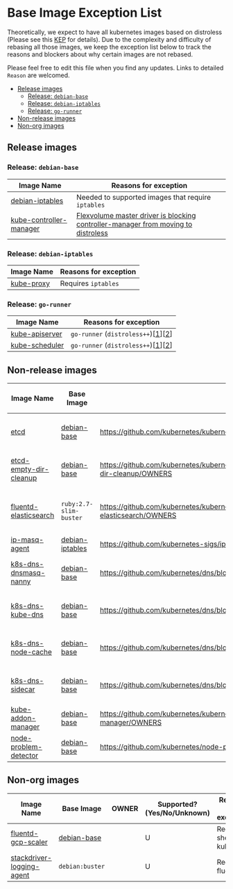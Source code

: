 # Base Image Exception List

Theoretically, we expect to have all kubernetes images based on distroless (Please see this [KEP](https://github.com/kubernetes/enhancements/blob/master/keps/sig-release/20190316-rebase-images-to-distroless.md) for details). Due to the complexity and difficulty of rebasing all those images, we keep the exception list below to track the reasons and blockers about why certain images are not rebased.

Please feel free to edit this file when you find any updates. Links to detailed `Reason` are welcomed.

- [Release images](#release-images)
  - [Release: `debian-base`](#release-debian-base)
  - [Release: `debian-iptables`](#release-debian-iptables)
  - [Release: `go-runner`](#release-go-runner)
- [Non-release images](#non-release-images)
- [Non-org images](#non-org-images)

## Release images

### Release: `debian-base`

| Image Name | Reasons for exception |
|---|---|
| [debian-iptables] | Needed to supported images that require `iptables` |
| [kube-controller-manager][core-images] | [Flexvolume master driver is blocking controller-manager from moving to distroless](https://github.com/kubernetes/kubernetes/issues/78737) |

### Release: `debian-iptables`

| Image Name | Reasons for exception |
|---|---|
| [kube-proxy][core-images] | Requires `iptables` |

### Release: `go-runner`

| Image Name | Reasons for exception |
|---|---|
| [kube-apiserver][core-images] | `go-runner` (`distroless++`)[[1](https://github.com/kubernetes/kubernetes/pull/90804)][[2](https://github.com/kubernetes/kubernetes/pull/90674)] |
| [kube-scheduler][core-images] | `go-runner` (`distroless++`)[[1](https://github.com/kubernetes/kubernetes/pull/90804)][[2](https://github.com/kubernetes/kubernetes/pull/90674)] |

## Non-release images

| Image Name | Base Image | OWNER | Supported? (Yes/No/Unknown) | Reasons for exception |
|---|---|---|---|---|
| [etcd] | [debian-base] | https://github.com/kubernetes/kubernetes/blob/master/cluster/images/etcd/OWNERS | Y | Requires shell to do data migration |
| [etcd-empty-dir-cleanup] | [debian-base] | https://github.com/kubernetes/kubernetes/blob/master/cluster/images/etcd-empty-dir-cleanup/OWNERS | U | Requires shell to do some cleanup |
| [fluentd-elasticsearch] | `ruby:2.7-slim-buster` | https://github.com/kubernetes/kubernetes/blob/master/cluster/addons/fluentd-elasticsearch/OWNERS | U | Requires shell to install fluentd via ruby |
| [ip-masq-agent] | [debian-iptables] | https://github.com/kubernetes-sigs/ip-masq-agent/blob/master/OWNERS | U | Requires `iptables` |
| [k8s-dns-dnsmasq-nanny] | [debian-base] | https://github.com/kubernetes/dns/blob/master/OWNERS | U | Requires [container debugging tooling](https://github.com/kubernetes/enhancements/blob/master/keps/sig-node/20190212-ephemeral-containers.md) |
| [k8s-dns-kube-dns] | [debian-base] | https://github.com/kubernetes/dns/blob/master/OWNERS | U | Requires [container debugging tooling](https://github.com/kubernetes/enhancements/blob/master/keps/sig-node/20190212-ephemeral-containers.md) |
| [k8s-dns-node-cache] | [debian-base] | https://github.com/kubernetes/dns/blob/master/OWNERS | U | Requires [container debugging tooling](https://github.com/kubernetes/enhancements/blob/master/keps/sig-node/20190212-ephemeral-containers.md) |
| [k8s-dns-sidecar] | [debian-base] | https://github.com/kubernetes/dns/blob/master/OWNERS | U | Requires [container debugging tooling](https://github.com/kubernetes/enhancements/blob/master/keps/sig-node/20190212-ephemeral-containers.md) |
| [kube-addon-manager] | [debian-base] | https://github.com/kubernetes/kubernetes/blob/master/cluster/addons/addon-manager/OWNERS | U | Requires [shell](https://github.com/kubernetes/kubernetes/blob/master/cluster/addons/addon-manager/kube-addons.sh) |
| [node-problem-detector] | [debian-base] | https://github.com/kubernetes/node-problem-detector/blob/master/OWNERS | U | Requires `libsystemd0` |

## Non-org images

| Image Name | Base Image | OWNER | Supported? (Yes/No/Unknown) | Reasons for exception |
|---|---|---|---|---|
| [fluentd-gcp-scaler] | [debian-base] |  | U | Requires shell and kubectl |
| [stackdriver-logging-agent] | `debian:buster` |  | U | Requires fluentd |

[core-images]: https://github.com/kubernetes/kubernetes/blob/d63d77dc4cae044702dac1fc5a97fafebebcbb0f/build/common.sh#L90-L110
[debian-base]: https://github.com/kubernetes/kubernetes/blob/d63d77dc4cae044702dac1fc5a97fafebebcbb0f/build/debian-base/Dockerfile.build
[debian-iptables]: https://github.com/kubernetes/kubernetes/blob/d63d77dc4cae044702dac1fc5a97fafebebcbb0f/build/debian-iptables/Dockerfile
[etcd]: https://github.com/kubernetes/kubernetes/blob/d63d77dc4cae044702dac1fc5a97fafebebcbb0f/cluster/images/etcd/Dockerfile
[etcd-empty-dir-cleanup]: https://github.com/kubernetes/kubernetes/blob/d63d77dc4cae044702dac1fc5a97fafebebcbb0f/cluster/images/etcd-empty-dir-cleanup/Dockerfile
[fluentd-elasticsearch]: https://github.com/kubernetes/kubernetes/blob/d63d77dc4cae044702dac1fc5a97fafebebcbb0f/cluster/addons/fluentd-elasticsearch/fluentd-es-image/Dockerfile
[fluentd-gcp-scaler]: https://github.com/GoogleCloudPlatform/k8s-stackdriver/blob/a8690c15342dc0545c8ed404c7e3ba70867e08f2/fluentd-gcp-scaler/Dockerfile
[ip-masq-agent]: https://github.com/kubernetes-sigs/ip-masq-agent/blob/83d8fe820435ac4c6b045a597d993ddee2983d1f/Dockerfile.in
[k8s-dns-dnsmasq-nanny]: https://github.com/kubernetes/dns/blob/69830ba1a789b3e44d4bb37a96ef01332b8044a0/Dockerfile.dnsmasq-nanny
[k8s-dns-kube-dns]: https://github.com/kubernetes/dns/blob/69830ba1a789b3e44d4bb37a96ef01332b8044a0/Dockerfile.kube-dns
[k8s-dns-node-cache]: https://github.com/kubernetes/dns/blob/69830ba1a789b3e44d4bb37a96ef01332b8044a0/Dockerfile.node-cache
[k8s-dns-sidecar]: https://github.com/kubernetes/dns/blob/69830ba1a789b3e44d4bb37a96ef01332b8044a0/Dockerfile.sidecar
[kube-addon-manager]: https://github.com/kubernetes/kubernetes/blob/d63d77dc4cae044702dac1fc5a97fafebebcbb0f/cluster/addons/addon-manager/Dockerfile
[node-problem-detector]: https://github.com/kubernetes/node-problem-detector/blob/1d03b66f1516657a354a7466e975e59fc9aafd29/Dockerfile.in
[stackdriver-logging-agent]: https://github.com/Stackdriver/agent-packaging
